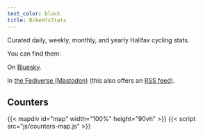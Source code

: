```yaml
---
text_color: black
title: BikeHfxStats
---
```


Curated daily, weekly, monthly, and yearly Halifax cycling stats.

You can find them:

On [Bluesky](https://bsky.app/profile/stats.hfx.bike).

In [the Fediverse (Mastodon)](https://mstdn.ca/@BikeHfxStats) (this also offers an [RSS feed](https://mstdn.ca/@BikeHfxStats.rss)).

## Counters

{{< mapdiv id="map" width="100%" height="90vh" >}}
{{< script src="js/counters-map.js" >}}
